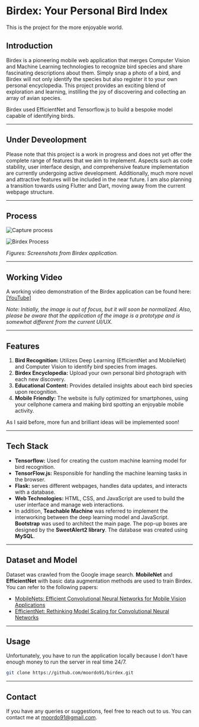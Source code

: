 # Birdex: Your Personal Bird Index

This is the project for the more enjoyable world.

## Introduction

Birdex is a pioneering mobile web application that merges Computer Vision and Machine Learning technologies to recognize bird species and share fascinating descriptions about them. Simply snap a photo of a bird, and Birdex will not only identify the species but also register it to your own personal encyclopedia. This project provides an exciting blend of exploration and learning, instilling the joy of discovering and collecting an array of avian species.

Birdex used EfficientNet and Tensorflow.js to build a bespoke model capable of identifying birds.

---

## Under Deveolopment

Please note that this project is a work in progress and does not yet offer the complete range of features that we aim to implement. Aspects such as code stability, user interface design, and comprehensive feature implementation are currently undergoing active development. Additionally, much more novel and attractive features will be included in the near future. I am also planning a transition towards using Flutter and Dart, moving away from the current webpage structure. 

---

## Process
![Capture process](/screenshots/homepage.png)

![Birdex Process](/screenshots/recognition.png)

*Figures: Screenshots from Birdex application.*

---

## Working Video

A working video demonstration of the Birdex application can be found here: [[YouTube]]([your-link-to-the-video](https://www.youtube.com/watch?v=V4dmQvzKQ8E))

*Note: Initially, the image is out of focus, but it will soon be normalized. Also, please be aware that the application of the image is a prototype and is somewhat different from the current UI/UX.*

---

## Features

1. **Bird Recognition:** Utilizes Deep Learning (EfficientNet and MobileNet) and Computer Vision to identify bird species from images.
2. **Birdex Encyclopedia:** Upload your own personal bird photograph with each new discovery.
3. **Educational Content:** Provides detailed insights about each bird species upon recognition.
4. **Mobile Friendly:** The website is fully optimized for smartphones, using your cellphone camera and making bird spotting an enjoyable mobile activity.

As I said before, more fun and brilliant ideas will be implemented soon!

---

## Tech Stack

* **Tensorflow:** Used for creating the custom machine learning model for bird recognition.
* **TensorFlow.js:** Responsible for handling the machine learning tasks in the browser.
* **Flask:** serves different webpages, handles data updates, and interacts with a database.
* **Web Technologies:** HTML, CSS, and JavaScript are used to build the user interface and manage web interactions.
* In addition, **Teachable Machine** was referred to implement the interworking between the deep learning model and JavaScript. **Bootstrap** was used to architect the main page. The pop-up boxes are designed by the **SweetAlert2 library**. The database was created using **MySQL**.

---

## Dataset and Model

Dataset was crawled from the Google image search.
**MobileNet** and **EfficientNet** with basic data augmentation methods are used to train Birdex. You can refer to the following papers:

- [MobileNets: Efficient Convolutional Neural Networks for Mobile Vision Applications](https://arxiv.org/abs/1704.04861)
- [EfficientNet: Rethinking Model Scaling for Convolutional Neural Networks](https://arxiv.org/abs/1905.11946)


---

## Usage

Unfortunately, you have to run the application locally because I don't have enough money to run the server in real time 24/7.

```bash
git clone https://github.com/moordo91/birdex.git
```

---

## Contact
If you have any queries or suggestions, feel free to reach out to us.
You can contact me at [moordo91@gmail.com](mailto:moordo91@gmail.com).